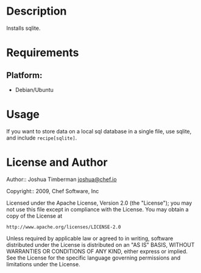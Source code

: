 Description
===========

Installs sqlite.

Requirements
============

## Platform:

* Debian/Ubuntu

Usage
=====

If you want to store data on a local sql database in a single file,
use sqlite, and include `recipe[sqlite]`.

License and Author
==================

Author:: Joshua Timberman <joshua@chef.io>

Copyright:: 2009, Chef Software, Inc

Licensed under the Apache License, Version 2.0 (the "License");
you may not use this file except in compliance with the License.
You may obtain a copy of the License at

    http://www.apache.org/licenses/LICENSE-2.0

Unless required by applicable law or agreed to in writing, software
distributed under the License is distributed on an "AS IS" BASIS,
WITHOUT WARRANTIES OR CONDITIONS OF ANY KIND, either express or implied.
See the License for the specific language governing permissions and
limitations under the License.
